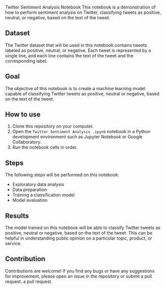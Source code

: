 Twitter Sentiment Analysis Notebook
This notebook is a demonstration of how to perform sentiment analysis on Twitter, classifying tweets as positive, neutral, or negative, based on the text of the tweet.

## Dataset
The Twitter dataset that will be used in this notebook contains tweets labeled as positive, neutral, or negative. Each tweet is represented by a single line, and each line contains the text of the tweet and the corresponding label.

## Goal
The objective of this notebook is to create a machine learning model capable of classifying Twitter tweets as positive, neutral or negative, based on the text of the tweet.

## How to use

1. Clone this repository on your computer.
2. Open the `Twitter Sentiment Analysis .ipynb` notebook in a Python development environment such as Jupyter Notebook or Google Collaboratory.
3. Run the notebook cells in order.

## Steps
The following steps will be performed on this notebook:

- Exploratory data analysis
- Data preparation
- Training a classification model
- Model evaluation
 
## Results
The model trained on this notebook will be able to classify Twitter tweets as positive, neutral or negative, based on the text of the tweet. This can be helpful in understanding public opinion on a particular topic, product, or service.

## Contribution

Contributions are welcome! If you find any bugs or have any suggestions for improvement, please open an issue in the repository or submit a pull request.
a pull request.

